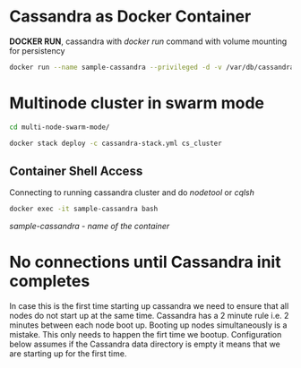 # Cassandra as Docker Container

**DOCKER RUN**, cassandra with *docker run* command with volume mounting for persistency

 ```bash
docker run --name sample-cassandra --privileged -d -v /var/db/cassandra:/var/lib/cassandra -p 7000:7000 -p 9160:9160 -p 9042:9042 -p 7199:7199 cassandra:3.9
 ```
# Multinode cluster in swarm mode

```bash
cd multi-node-swarm-mode/

docker stack deploy -c cassandra-stack.yml cs_cluster
```

## Container Shell Access

Connecting to running cassandra cluster and do *nodetool* or *cqlsh*

```bash
docker exec -it sample-cassandra bash
```

 *sample-cassandra - name of the container*


# No connections until Cassandra init completes
 In case this is the first time starting up cassandra we need to ensure that all nodes do not start up at the same time. Cassandra has a 2 minute rule i.e. 2 minutes between each node boot up. Booting up nodes simultaneously is a mistake. This only needs to happen the firt time we bootup. Configuration below assumes if the Cassandra data directory is empty it means that we are starting up for the first time.

